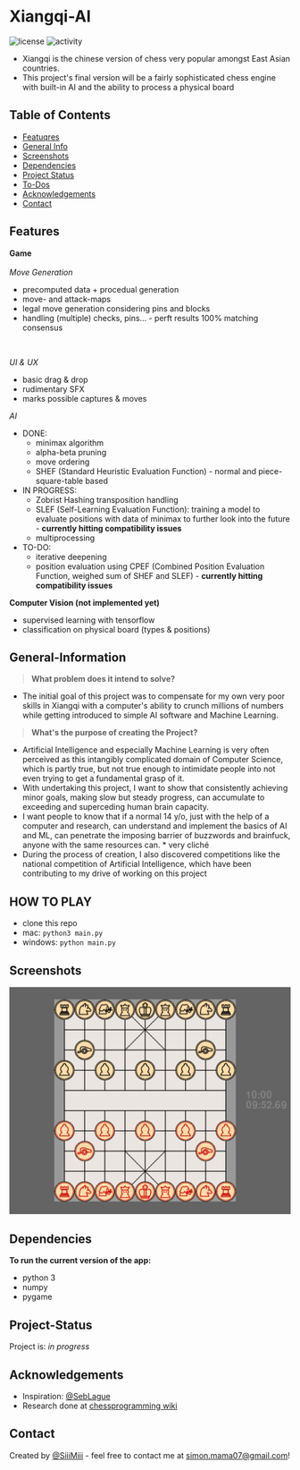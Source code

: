 # Xiangqi-AI
![license](https://img.shields.io/github/license/SiiiMiii/Chess-AI)
![activity](https://img.shields.io/github/commit-activity/m/SiiiMiii/Chess-AI)
* Xiangqi is the chinese version of chess very popular amongst East Asian countries.
* This project's final version will be a fairly sophisticated chess engine with built-in AI and the ability to process a physical board

## Table of Contents
* [Featuqres](#features)
* [General Info](#general-information)
* [Screenshots](#screenshots)
* [Dependencies](#dependencies)
* [Project Status](#project-status)
* [To-Dos](#to-dos)
* [Acknowledgements](#acknowledgements)
* [Contact](#contact)

## Features

**Game**
<br/><br/>
_Move Generation_
  * precomputed data + procedual generation
  * move- and attack-maps
  * legal move generation considering pins and blocks
  * handling (multiple) checks, pins... - perft results 100% matching consensus
  <br/>

_UI & UX_<br/>
* basic drag & drop
* rudimentary SFX
* marks possible captures & moves

_AI_
* DONE:
  * minimax algorithm
  * alpha-beta pruning
  * move ordering
  * SHEF (Standard Heuristic Evaluation Function) - normal and piece-square-table based
* IN PROGRESS:
  * Zobrist Hashing transposition handling
  * SLEF (Self-Learning Evaluation Function): training a model to evaluate positions with data of minimax to further look into the future - **currently hitting compatibility issues**
  * multiprocessing
* TO-DO:
  * iterative deepening
  * position evaluation using CPEF (Combined Position Evaluation Function, weighed sum of SHEF and  SLEF) - **currently hitting compatibility issues**

**Computer Vision (not implemented yet)**
* supervised learning with tensorflow
* classification on physical board (types & positions)

## General-Information
> **What problem does it intend to solve?**
* The initial goal of this project was to compensate for my own very poor skills in Xiangqi with a computer's ability to crunch millions of numbers while getting introduced to simple AI software and Machine Learning.
> **What's the purpose of creating the Project?**
* Artificial Intelligence and especially Machine Learning is very often perceived as this intangibly complicated domain of Computer Science, which is partly true, but not true enough to intimidate people into not even trying to get a fundamental grasp of it.
* With undertaking this project, I want to show that consistently achieving minor goals, making slow but steady progress, can accumulate to exceeding and superceding human brain capacity.
* I want people to know that if a normal 14 y/o, just with the help of a computer and research, can understand and implement the basics of AI and ML, can penetrate the imposing barrier of buzzwords and brainfuck, anyone with the same resources can. * very cliché
* During the process of creation, I also discovered competitions like the national competition of Artificial Intelligence, which have been contributing to my drive of working on this project

## HOW TO PLAY
* clone this repo
* mac: ```python3 main.py```
* windows: ```python main.py```

## Screenshots
<img src="./assets/screenshots/24.08.png" alt="screenshot" width="600"/>

## Dependencies
**To run the current version of the app:**
* python 3
* numpy
* pygame

## Project-Status
Project is: _in progress_

## Acknowledgements
* Inspiration: [@SebLague](https://github.com/SebLague)
* Research done at [chessprogramming wiki](https://www.chessprogramming.org/)

## Contact
Created by [@SiiiMiii](https://github.com/SiiiMiii) - feel free to contact me at simon.mama07@gmail.com!
